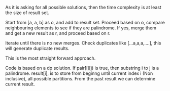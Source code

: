 
As it is asking for all possible solutions, then the time complexity is at least the size of result set.

Start from [a, a, b] as o, and add to result set. 
Proceed based on o, compare neighbouring elements to see if they are palindrome. If yes, merge them and get a new result as r, and proceed based on r.

Iterate until there is no new merges. Check duplicates like [...a,a,a,....], this will generate duplicate results.

This is the most straight forward approach.

Code is based on a dp solution. 
If pair[i][j) is true, then substring i to j is a palindrome. 
result[i], is to store from beginng until current index i (Non inclusive), all possible partitions. From the past result we can determine current result.

